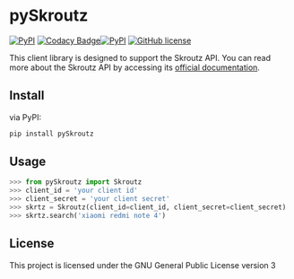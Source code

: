 # pySkroutz
[![PyPI](https://img.shields.io/pypi/v/pySkroutz.svg)](https://pypi.python.org/pypi/pySkroutz/) [![Codacy Badge](https://api.codacy.com/project/badge/Grade/6d4cfa2124f94e1c823de6dec50268bb)](https://www.codacy.com/app/sp1thas/pySkroutz?utm_source=github.com&amp;utm_medium=referral&amp;utm_content=sp1thas/pySkroutz&amp;utm_campaign=Badge_Grade)[![PyPI](https://img.shields.io/pypi/pyversions/Django.svg)](https://pypi.python.org/pypi/pySkroutz) [![GitHub license](https://img.shields.io/badge/license-GPLv2-blue.svg)](https://raw.githubusercontent.com/sp1thas/pySkroutz/master/LICENSE)

This client library is designed to support the Skroutz API. You can read more about the Skroutz API by accessing its [official documentation](https://developer.skroutz.gr/api/v3/).


## Install
via PyPI:
```bash
pip install pySkroutz
```

## Usage

```python
>>> from pySkroutz import Skroutz
>>> client_id = 'your client id'
>>> client_secret = 'your client secret'
>>> skrtz = Skroutz(client_id=client_id, client_secret=client_secret)
>>> skrtz.search('xiaomi redmi note 4')
```

## License
This project is licensed under the GNU General Public License version 3
